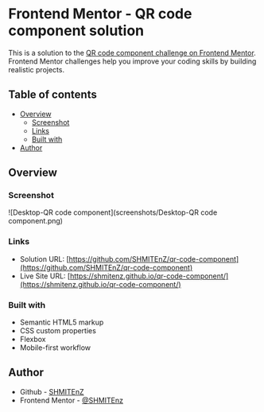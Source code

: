 # Frontend Mentor - QR code component solution

This is a solution to the [QR code component challenge on Frontend Mentor](https://www.frontendmentor.io/challenges/qr-code-component-iux_sIO_H). Frontend Mentor challenges help you improve your coding skills by building realistic projects. 

## Table of contents

- [Overview](#overview)
  - [Screenshot](#screenshot)
  - [Links](#links)
  - [Built with](#built-with)
- [Author](#author)

## Overview

### Screenshot

![Desktop-QR code component](screenshots/Desktop-QR code component.png)

### Links

- Solution URL: [https://github.com/SHMITEnZ/qr-code-component](https://github.com/SHMITEnZ/qr-code-component)
- Live Site URL: [https://shmitenz.github.io/qr-code-component/](https://shmitenz.github.io/qr-code-component/)

### Built with

- Semantic HTML5 markup
- CSS custom properties
- Flexbox
- Mobile-first workflow

## Author

- Github - [SHMITEnZ](https://github.com/SHMITEnZ)
- Frontend Mentor - [@SHMITEnz](https://www.frontendmentor.io/profile/SHMITEnZ)